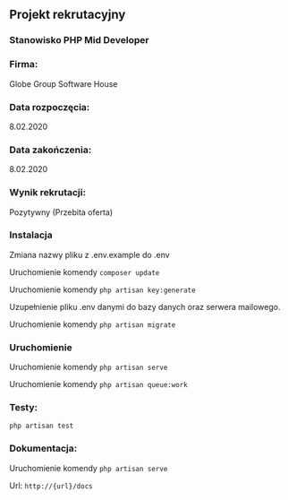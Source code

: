 ## Projekt rekrutacyjny

### Stanowisko PHP Mid Developer

### Firma:

Globe Group Software House

### Data rozpoczęcia:

8.02.2020

### Data zakończenia:

8.02.2020

### Wynik rekrutacji:

Pozytywny (Przebita oferta)

### Instalacja

Zmiana nazwy pliku z .env.example do .env

Uruchomienie komendy <code>composer update</code>

Uruchomienie komendy <code>php artisan key:generate</code>

Uzupełnienie pliku .env danymi do bazy danych oraz serwera mailowego.

Uruchomienie komendy <code>php artisan migrate</code>

### Uruchomienie 

Uruchomienie komendy <code>php artisan serve</code>

Uruchomienie komendy <code>php artisan queue:work</code>

### Testy:

<code>php artisan test</code>


### Dokumentacja: 

Uruchomienie komendy <code>php artisan serve</code>

Url: `http://{url}/docs`

